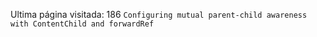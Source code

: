 Ultima página visitada: 186
``Configuring mutual parent-child awareness
with ContentChild and forwardRef``